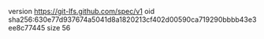 version https://git-lfs.github.com/spec/v1
oid sha256:630e77d937674a5041d8a1820213cf402d00590ca719290bbbb43e3ee8c77445
size 56
